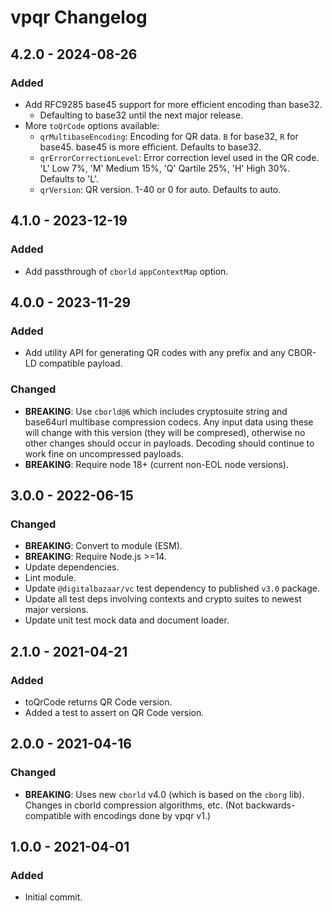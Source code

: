 # vpqr Changelog

## 4.2.0 - 2024-08-26

### Added
- Add RFC9285 base45 support for more efficient encoding than base32.
  - Defaulting to base32 until the next major release.
- More `toQrCode` options available:
  - `qrMultibaseEncoding`: Encoding for QR data. `B` for base32, `R` for
    base45. base45 is more efficient. Defaults to base32.
  - `qrErrorCorrectionLevel`: Error correction level used in the QR code. 'L'
    Low 7%, 'M' Medium 15%, 'Q' Qartile 25%, 'H' High 30%. Defaults to 'L'.
  - `qrVersion`: QR version. 1-40 or 0 for auto. Defaults to auto.

## 4.1.0 - 2023-12-19

### Added
- Add passthrough of `cborld` `appContextMap` option.

## 4.0.0 - 2023-11-29

### Added
- Add utility API for generating QR codes with any prefix and any
  CBOR-LD compatible payload.

### Changed
- **BREAKING**: Use `cborld@6` which includes cryptosuite string and
  base64url multibase compression codecs. Any input data using these will
  change with this version (they will be compresed), otherwise no other
  changes should occur in payloads. Decoding should continue to work
  fine on uncompressed payloads.
- **BREAKING**: Require node 18+ (current non-EOL node versions).

## 3.0.0 - 2022-06-15

### Changed
- **BREAKING**: Convert to module (ESM).
- **BREAKING**: Require Node.js >=14.
- Update dependencies.
- Lint module.
- Update `@digitalbazaar/vc` test dependency to published `v3.0` package.
- Update all test deps involving contexts and crypto suites to newest major
  versions.
- Update unit test mock data and document loader.

## 2.1.0 - 2021-04-21

### Added
- toQrCode returns QR Code version.
- Added a test to assert on QR Code version.

## 2.0.0 - 2021-04-16

### Changed
- **BREAKING**: Uses new `cborld` v4.0 (which is based on the `cborg` lib).
  Changes in cborld compression algorithms, etc. (Not backwards-compatible
  with encodings done by vpqr v1.)

## 1.0.0 - 2021-04-01

### Added
- Initial commit.
